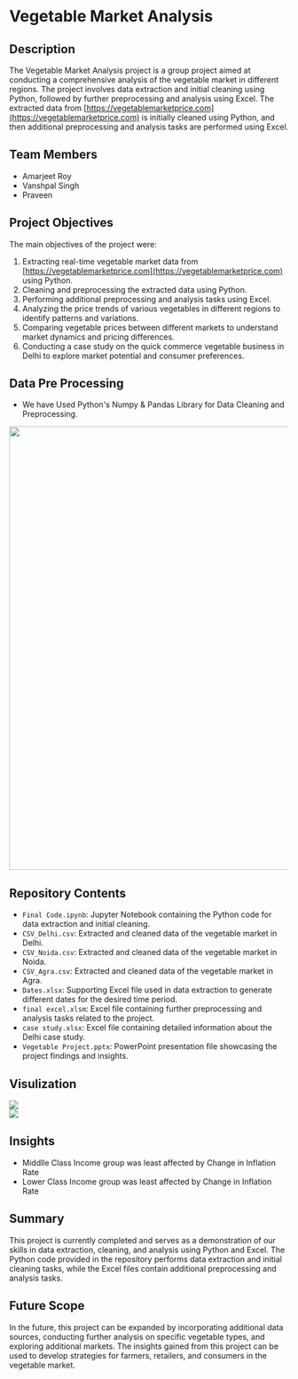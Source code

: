 # Vegetable Market Analysis

## Description

The Vegetable Market Analysis project is a group project aimed at conducting a comprehensive analysis of the vegetable market in different regions. The project involves data extraction and initial cleaning using Python, followed by further preprocessing and analysis using Excel. The extracted data from [https://vegetablemarketprice.com](https://vegetablemarketprice.com) is initially cleaned using Python, and then additional preprocessing and analysis tasks are performed using Excel.

## Team Members

- Amarjeet Roy
- Vanshpal Singh
- Praveen

## Project Objectives
The main objectives of the project were:

1. Extracting real-time vegetable market data from [https://vegetablemarketprice.com](https://vegetablemarketprice.com) using Python.
2. Cleaning and preprocessing the extracted data using Python.
3. Performing additional preprocessing and analysis tasks using Excel.
4. Analyzing the price trends of various vegetables in different regions to identify patterns and variations.
5. Comparing vegetable prices between different markets to understand market dynamics and pricing differences.
6. Conducting a case study on the quick commerce vegetable business in Delhi to explore market potential and consumer preferences.

## Data Pre Processing
- We have Used Python's Numpy & Pandas Library for Data Cleaning and Preprocessing.

<p align="center"> 
  <img src="https://github.com/AmarjeetRoy/Vegetable_Market_Analysis/assets/137817362/911244f3-3f4b-4735-9615-f9035d720ac6" style="display: inline-block; margin: 0 auto; width:800px;">
</p>

## Repository Contents

- `Final Code.ipynb`: Jupyter Notebook containing the Python code for data extraction and initial cleaning.
- `CSV_Delhi.csv`: Extracted and cleaned data of the vegetable market in Delhi.
- `CSV_Noida.csv`: Extracted and cleaned data of the vegetable market in Noida.
- `CSV_Agra.csv`: Extracted and cleaned data of the vegetable market in Agra.
- `Dates.xlsx`: Supporting Excel file used in data extraction to generate different dates for the desired time period.
- `final excel.xlsm`: Excel file containing further preprocessing and analysis tasks related to the project.
- `case study.xlsx`: Excel file containing detailed information about the Delhi case study.
- `Vegetable Project.pptx`: PowerPoint presentation file showcasing the project findings and insights.


## Visulization
<img src="https://github.com/AmarjeetRoy/Vegetable_Market_Analysis/assets/137817362/10cae715-8210-40dd-b9b3-779323dd6801" >
<br>
<img src="https://github.com/AmarjeetRoy/Vegetable_Market_Analysis/assets/137817362/608b2493-f2ed-4785-a6be-9eb4ffe33ab7" >

<br>

## Insights 
- Middlle Class Income group was least affected by Change in Inflation Rate
- Lower Class Income group was least affected by Change in Inflation Rate



## Summary

This project is currently completed and serves as a demonstration of our skills in data extraction, cleaning, and analysis using Python and Excel. The Python code provided in the repository performs data extraction and initial cleaning tasks, while the Excel files contain additional preprocessing and analysis tasks.

## Future Scope

In the future, this project can be expanded by incorporating additional data sources, conducting further analysis on specific vegetable types, and exploring additional markets. The insights gained from this project can be used to develop strategies for farmers, retailers, and consumers in the vegetable market.

